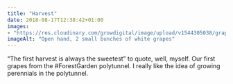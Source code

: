 ```yaml
---
title: "Harvest"
date: 2018-08-17T12:38:42+01:00
images: 
- "https://res.cloudinary.com/growdigital/image/upload/v1544305038/grapes-30220462088.jpg"
imageAlt: "Open hand, 2 small bunches of white grapes"
---
```


“The first harvest is always the sweetest” to quote, well, myself. Our first grapes from the #ForestGarden polytunnel. I really like the idea of growing perennials in the polytunnel.

